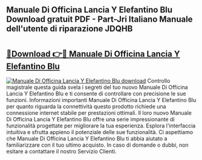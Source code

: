 ## Manuale Di Officina Lancia Y Elefantino Blu Download gratuit PDF - Part-Jri Italiano Manuale dell'utente di riparazione JDQHB

# <h2><a href="http://dfc19sg.blite.top/?on=Manuale+Di+Officina+Lancia+Y+Elefantino+Blu">🔗Download 👉🔴 Manuale Di Officina Lancia Y Elefantino Blu</a></h2>

[![Manuale Di Officina Lancia Y Elefantino Blu download](https://i.imgur.com/lujVjoI.png)](http://dfc19sg.blite.top/?on=Manuale+Di+Officina+Lancia+Y+Elefantino+Blu)
Controllo magistrale questa guida svela i segreti del tuo nuovo Manuale Di Officina Lancia Y Elefantino Blu e ti consente di controllare con precisione le sue funzioni. Informazioni importanti Manuale Di Officina Lancia Y Elefantino Blu per quanto riguarda la connettività questo prodotto richiede una connessione internet stabile per prestazioni ottimali. Il loro nuovo Manuale Di Officina Lancia Y Elefantino Blu offre una serie impressionante di funzionalità progettate per migliorare la tua esperienza. Esplora l'interfaccia intuitiva e sfrutta appieno il potenziale delle sue funzionalità. Ci aspettiamo che Manuale Di Officina Lancia Y Elefantino Blu ti abbia aiutato a familiarizzare con il tuo ultimo acquisto. In caso di domande o dubbi, non esitare a contattare il nostro Servizio Clienti.
